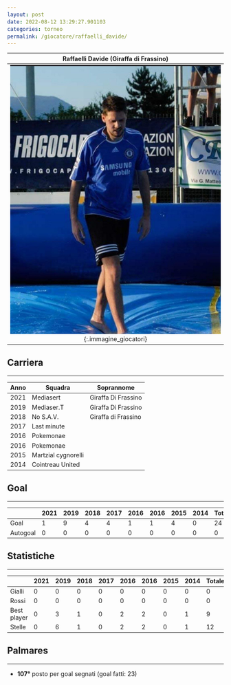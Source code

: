 ```yaml
---
layout: post
date: 2022-08-12 13:29:27.901103
categories: torneo
permalink: /giocatore/raffaelli_davide/
---
```

<link rel='stylesheets' href='./../assets/giocatori.css'>

| Raffaelli Davide (Giraffa di Frassino) |
|:-----:|
| ![Immagine mancante]('./../../assets/giocatori/raffaelli_davide.png){:.immagine_giocatori} |


## Carriera
----

|Anno|Squadra|Soprannome|
|:---:|---|---|
|2021|Mediasert|Giraffa Di Frassino|
|2019|Mediaser.T|Giraffa Di Frassino|
|2018|No S.A.V.|Giraffa di Frassino|
|2017|Last minute||
|2016|Pokemonae||
|2016|Pokemonae||
|2015|Martzial cygnorelli||
|2014|Cointreau United||


## Goal
----

| |2021|2019|2018|2017|2016|2016|2015|2014| Totale |
|---|---|---|---|---|---|---|---|---|---|
|Goal|1|9|4|4|1|1|4|0|24|
|Autogoal|0|0|0|0|0|0|0|0|0|


## Statistiche
----

| |2021|2019|2018|2017|2016|2016|2015|2014| Totale |
|---|---|---|---|---|---|---|---|---|---|
|Gialli|0|0|0|0|0|0|0|0|0|
|Rossi|0|0|0|0|0|0|0|0|0|
|Best player|0|3|1|0|2|2|0|1|9|
|Stelle|0|6|1|0|2|2|0|1|12|


## Palmares
----

- **107°** posto per goal segnati (goal fatti: 23)
